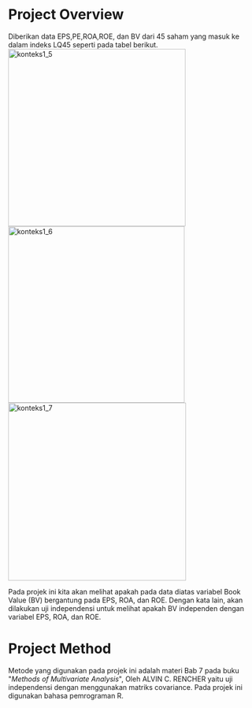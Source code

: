 # **Project Overview**

Diberikan data EPS,PE,ROA,ROE, dan BV dari 45 saham yang masuk ke dalam indeks LQ45 seperti pada tabel berikut.
<img width="360" alt="konteks1_5" src="https://github.com/user-attachments/assets/65b9d975-ac41-45db-a7dc-011fc0533e31" />
<img width="358" alt="konteks1_6" src="https://github.com/user-attachments/assets/3d69e207-c392-4eb2-bc76-9f2c8268a139" />
<img width="361" alt="konteks1_7" src="https://github.com/user-attachments/assets/0e268d3b-0c9e-42b0-8e86-d9f360b205a9" />



Pada projek ini kita akan melihat apakah pada data diatas variabel Book Value (BV) bergantung pada EPS, ROA, dan ROE. Dengan kata lain, akan dilakukan uji independensi untuk melihat apakah BV independen dengan variabel EPS, ROA, dan ROE.

# **Project Method**
Metode yang digunakan pada projek ini adalah materi Bab 7 pada buku "*Methods of Multivariate Analysis*", Oleh  ALVIN C. RENCHER yaitu uji independensi dengan menggunakan matriks covariance. Pada projek ini digunakan bahasa pemrograman R.
